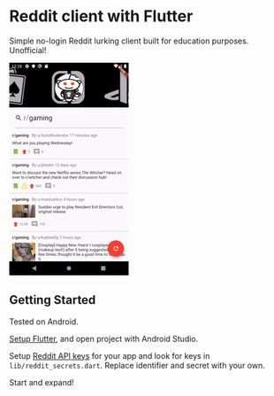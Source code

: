 # Reddit client with Flutter

Simple no-login Reddit lurking client built for education
purposes. Unofficial!

![Passive Reddit on Android](https://github.com/veikkos/flutter-reddit-client/blob/master/media/passive-reddit.gif)

## Getting Started

Tested on Android.

[Setup Flutter](https://flutter.dev/docs/get-started/install), and
open project with Android Studio.

Setup [Reddit API keys](https://github.com/reddit-archive/reddit/wiki/OAuth2) for
your app and look for keys in `lib/reddit_secrets.dart`. Replace
identifier and secret with your own.

Start and expand!
